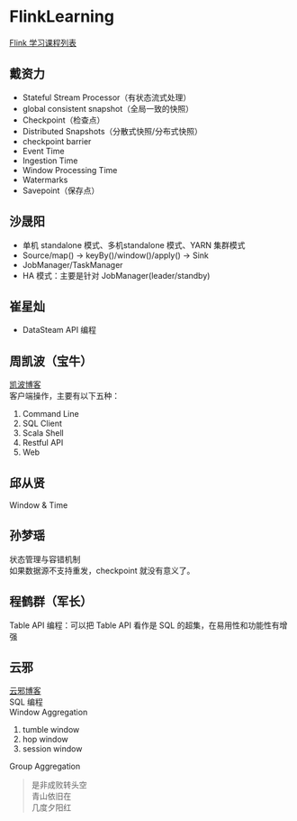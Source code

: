 # FlinkLearning

[Flink 学习课程列表](https://github.com/flink-china/flink-training-course)

## 戴资力
* Stateful Stream Processor（有状态流式处理）  
* global consistent snapshot（全局一致的快照）  
* Checkpoint（检查点）  
* Distributed Snapshots（分散式快照/分布式快照）  
* checkpoint barrier  
* Event Time  
* Ingestion Time  
* Window Processing Time  
* Watermarks  
* Savepoint（保存点）  

## 沙晟阳
* 单机 standalone 模式、多机standalone 模式、YARN 集群模式  
* Source/map() -> keyBy()/window()/apply() -> Sink  
* JobManager/TaskManager  
* HA 模式：主要是针对 JobManager(leader/standby)  

## 崔星灿
* DataSteam API 编程  

## 周凯波（宝牛）
[凯波博客](https://zhoukaibo.com/)  
客户端操作，主要有以下五种：  
1. Command Line  
2. SQL Client  
3. Scala Shell  
4. Restful API  
5. Web  

## 邱从贤
Window & Time  

## 孙梦瑶
状态管理与容错机制  
如果数据源不支持重发，checkpoint 就没有意义了。

## 程鹤群（军长）
Table API 编程：可以把 Table API 看作是 SQL 的超集，在易用性和功能性有增强  

## 云邪
[云邪博客](http://wuchong.me/)  
SQL 编程  
Window Aggregation  
1. tumble window  
2. hop window  
3. session window  

Group Aggregation  

> 是非成败转头空  
> 青山依旧在  
> 几度夕阳红  
